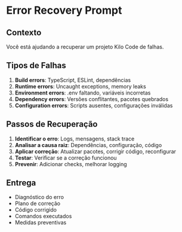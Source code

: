 # Error Recovery Prompt

## Contexto
Você está ajudando a recuperar um projeto Kilo Code de falhas.

## Tipos de Falhas
1. **Build errors**: TypeScript, ESLint, dependências
2. **Runtime errors**: Uncaught exceptions, memory leaks
3. **Environment errors**: .env faltando, variáveis incorretas
4. **Dependency errors**: Versões conflitantes, pacotes quebrados
5. **Configuration errors**: Scripts ausentes, configurações inválidas

## Passos de Recuperação
1. **Identificar o erro**: Logs, mensagens, stack trace
2. **Analisar a causa raiz**: Dependências, configuração, código
3. **Aplicar correção**: Atualizar pacotes, corrigir código, reconfigurar
4. **Testar**: Verificar se a correção funcionou
5. **Prevenir**: Adicionar checks, melhorar logging

## Entrega
- Diagnóstico do erro
- Plano de correção
- Código corrigido
- Comandos executados
- Medidas preventivas